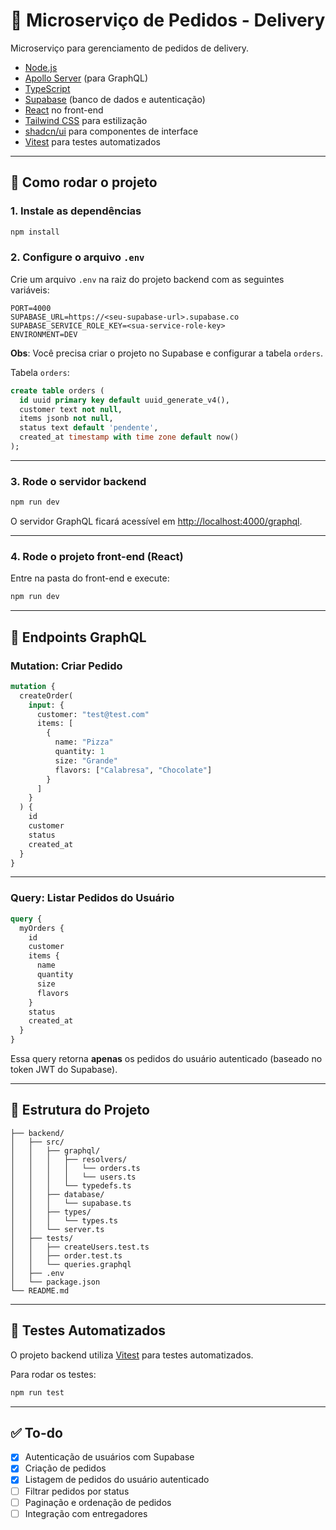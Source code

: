 # 🛵 Microserviço de Pedidos - Delivery

Microserviço para gerenciamento de pedidos de delivery.

- [Node.js](https://nodejs.org/)
- [Apollo Server](https://www.apollographql.com/docs/apollo-server/) (para GraphQL)
- [TypeScript](https://www.typescriptlang.org/)
- [Supabase](https://supabase.com/) (banco de dados e autenticação)
- [React](https://react.dev/) no front-end
- [Tailwind CSS](https://tailwindcss.com/) para estilização
- [shadcn/ui](https://ui.shadcn.dev/) para componentes de interface
- [Vitest](https://vitest.dev/) para testes automatizados

---

## 🚀 Como rodar o projeto

### 1. Instale as dependências

```bash
npm install
```

### 2. Configure o arquivo `.env`

Crie um arquivo `.env` na raiz do projeto backend com as seguintes variáveis:

```env
PORT=4000
SUPABASE_URL=https://<seu-supabase-url>.supabase.co
SUPABASE_SERVICE_ROLE_KEY=<sua-service-role-key>
ENVIRONMENT=DEV
```

**Obs**: Você precisa criar o projeto no Supabase e configurar a tabela `orders`.

Tabela `orders`:

```sql
create table orders (
  id uuid primary key default uuid_generate_v4(),
  customer text not null,
  items jsonb not null,
  status text default 'pendente',
  created_at timestamp with time zone default now()
);
```

---

### 3. Rode o servidor backend

```bash
npm run dev
```

O servidor GraphQL ficará acessível em [http://localhost:4000/graphql](http://localhost:4000/graphql).

---

### 4. Rode o projeto front-end (React)

Entre na pasta do front-end e execute:

```bash
npm run dev
```

---

## 👻 Endpoints GraphQL

### **Mutation**: Criar Pedido

```graphql
mutation {
  createOrder(
    input: {
      customer: "test@test.com"
      items: [
        {
          name: "Pizza"
          quantity: 1
          size: "Grande"
          flavors: ["Calabresa", "Chocolate"]
        }
      ]
    }
  ) {
    id
    customer
    status
    created_at
  }
}
```

---

### **Query**: Listar Pedidos do Usuário

```graphql
query {
  myOrders {
    id
    customer
    items {
      name
      quantity
      size
      flavors
    }
    status
    created_at
  }
}
```

Essa query retorna **apenas** os pedidos do usuário autenticado (baseado no token JWT do Supabase).

---

## 🧠 Estrutura do Projeto

```
├── backend/
│   ├── src/
│   │   ├── graphql/
│   │   │   ├── resolvers/
│   │   │   │   └── orders.ts
│   │   │   │   └── users.ts
│   │   │   └── typedefs.ts
│   │   ├── database/
│   │   │   └── supabase.ts
│   │   ├── types/
│   │   │   └── types.ts
│   │   └── server.ts
│   ├── tests/
│   │   ├── createUsers.test.ts
│   │   ├── order.test.ts
│   │   └── queries.graphql
│   ├── .env
│   └── package.json
└── README.md
```

---

## 🧪 Testes Automatizados

O projeto backend utiliza [Vitest](https://vitest.dev/) para testes automatizados.

Para rodar os testes:

```bash
npm run test
```

---

## ✅ To-do

- [x] Autenticação de usuários com Supabase
- [x] Criação de pedidos
- [x] Listagem de pedidos do usuário autenticado
- [ ] Filtrar pedidos por status
- [ ] Paginação e ordenação de pedidos
- [ ] Integração com entregadores

